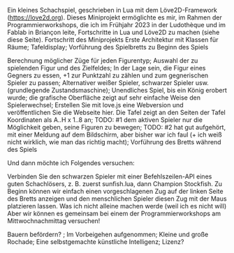 Ein kleines Schachspiel, geschrieben in Lua mit dem Löve2D-Framework (https://love2d.org). Dieses Miniprojekt ermöglichte es mir, im Rahmen der Programmierworkshops, die ich im Frühjahr 2023 in der Ludothèque und im Fablab in Briançon leite, Fortschritte in Lua und Löve2D zu machen (siehe diese Seite).
Fortschritt des Miniprojekts
  Erste Architektur mit Klassen für Räume;
  Tafeldisplay;
Vorführung des Spielbretts zu Beginn des Spiels

  Berechnung möglicher Züge für jeden Figurentyp;
  Auswahl der zu spielenden Figur und des Zielfeldes;
  In der Lage sein, die Figur eines Gegners zu essen, +1 zur Punktzahl zu zählen und zum gegnerischen Spieler zu passen;
  Alternativer weißer Spieler, schwarzer Spieler usw. (grundlegende Zustandsmaschine);
  Unendliches Spiel, bis ein König erobert wurde;
  die grafische Oberfläche zeigt auf sehr einfache Weise den Spielerwechsel;
  Erstellen Sie mit love.js eine Webversion und veröffentlichen Sie die Webseite hier.
  Die Tafel zeigt an den Seiten der Tafel Koordinaten als A..H x 1..8 an;
  TODO: #1 dem aktiven Spieler nur die Möglichkeit geben, seine Figuren zu bewegen;
  TODO: #2 hat gut aufgehört, mit einer Meldung auf dem Bildschirm, aber bisher war ich faul (+ ich weiß nicht wirklich, wie man das richtig macht);
Vorführung des Bretts während des Spiels

Und dann möchte ich Folgendes versuchen:

  Verbinden Sie den schwarzen Spieler mit einer Befehlszeilen-API eines guten Schachlösers, z. B. zuerst sunfish.lua, dann Champion Stockfish.
Zu Beginn können wir einfach einen vorgeschlagenen Zug auf der linken Seite des Bretts anzeigen und den menschlichen Spieler diesen Zug mit der Maus platzieren lassen.
Was ich nicht alleine machen werde (weil ich es nicht will)
Aber wir können es gemeinsam bei einem der Programmierworkshops am Mittwochnachmittag versuchen!

  Bauern befördern? ;
  Im Vorbeigehen aufgenommen;
  Kleine und große Rochade;
  Eine selbstgemachte künstliche Intelligenz;
Lizenz?
